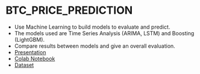 # BTC_PRICE_PREDICTION
- Use Machine Learning to build models to evaluate and predict.
- The models used are Time Series Analysis (ARIMA, LSTM) and Boosting (LightGBM).
- Compare results between models and give an overall evaluation.
- [Presentation](https://docs.google.com/presentation/d/1c1VZZlaxeCb5qJUkmOSWz3oYRH9E70BgBAL7wkuGkZo/edit?usp=sharing)
- [Colab Notebook](https://colab.research.google.com/drive/1O5btwjKgFQNld5ckEXmCQFargc-RMlm1?usp=sharing)
- [Dataset](https://drive.google.com/file/d/1m5kcAVBtPMpXCeLl8rZi8M3Hiw4bG5K1/view?usp=sharing)
